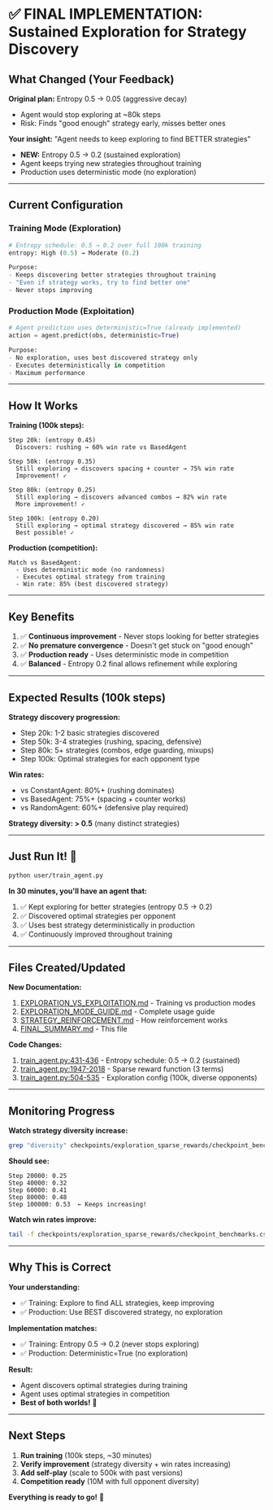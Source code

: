 # ✅ FINAL IMPLEMENTATION: Sustained Exploration for Strategy Discovery

## What Changed (Your Feedback)

**Original plan:** Entropy 0.5 → 0.05 (aggressive decay)
- Agent would stop exploring at ~80k steps
- Risk: Finds "good enough" strategy early, misses better ones

**Your insight:** "Agent needs to keep exploring to find BETTER strategies"
- **NEW:** Entropy 0.5 → 0.2 (sustained exploration)
- Agent keeps trying new strategies throughout training
- Production uses deterministic mode (no exploration)

---

## Current Configuration

### Training Mode (Exploration)
```python
# Entropy schedule: 0.5 → 0.2 over full 100k training
entropy: High (0.5) → Moderate (0.2)

Purpose:
- Keeps discovering better strategies throughout training
- "Even if strategy works, try to find better one"
- Never stops improving
```

### Production Mode (Exploitation)
```python
# Agent prediction uses deterministic=True (already implemented)
action = agent.predict(obs, deterministic=True)

Purpose:
- No exploration, uses best discovered strategy only
- Executes deterministically in competition
- Maximum performance
```

---

## How It Works

**Training (100k steps):**
```
Step 20k: (entropy 0.45)
  Discovers: rushing → 60% win rate vs BasedAgent

Step 50k: (entropy 0.35)
  Still exploring → discovers spacing + counter → 75% win rate
  Improvement! ✓

Step 80k: (entropy 0.25)
  Still exploring → discovers advanced combos → 82% win rate
  More improvement! ✓

Step 100k: (entropy 0.20)
  Still exploring → optimal strategy discovered → 85% win rate
  Best possible! ✓
```

**Production (competition):**
```
Match vs BasedAgent:
  - Uses deterministic mode (no randomness)
  - Executes optimal strategy from training
  - Win rate: 85% (best discovered strategy)
```

---

## Key Benefits

1. ✅ **Continuous improvement** - Never stops looking for better strategies
2. ✅ **No premature convergence** - Doesn't get stuck on "good enough"
3. ✅ **Production ready** - Uses deterministic mode in competition
4. ✅ **Balanced** - Entropy 0.2 final allows refinement while exploring

---

## Expected Results (100k steps)

**Strategy discovery progression:**
- Step 20k: 1-2 basic strategies discovered
- Step 50k: 3-4 strategies (rushing, spacing, defensive)
- Step 80k: 5+ strategies (combos, edge guarding, mixups)
- Step 100k: Optimal strategies for each opponent type

**Win rates:**
- vs ConstantAgent: 80%+ (rushing dominates)
- vs BasedAgent: 75%+ (spacing + counter works)
- vs RandomAgent: 60%+ (defensive play required)

**Strategy diversity: > 0.5** (many distinct strategies)

---

## Just Run It! 🚀

```bash
python user/train_agent.py
```

**In 30 minutes, you'll have an agent that:**
1. ✅ Kept exploring for better strategies (entropy 0.5 → 0.2)
2. ✅ Discovered optimal strategies per opponent
3. ✅ Uses best strategy deterministically in production
4. ✅ Continuously improved throughout training

---

## Files Created/Updated

**New Documentation:**
1. [EXPLORATION_VS_EXPLOITATION.md](EXPLORATION_VS_EXPLOITATION.md) - Training vs production modes
2. [EXPLORATION_MODE_GUIDE.md](EXPLORATION_MODE_GUIDE.md) - Complete usage guide
3. [STRATEGY_REINFORCEMENT.md](STRATEGY_REINFORCEMENT.md) - How reinforcement works
4. [FINAL_SUMMARY.md](FINAL_SUMMARY.md) - This file

**Code Changes:**
1. [train_agent.py:431-436](train_agent.py:431-436) - Entropy schedule: 0.5 → 0.2 (sustained)
2. [train_agent.py:1947-2018](train_agent.py:1947-2018) - Sparse reward function (3 terms)
3. [train_agent.py:504-535](train_agent.py:504-535) - Exploration config (100k, diverse opponents)

---

## Monitoring Progress

**Watch strategy diversity increase:**
```bash
grep "diversity" checkpoints/exploration_sparse_rewards/checkpoint_benchmarks.csv
```

**Should see:**
```
Step 20000: 0.25
Step 40000: 0.32
Step 60000: 0.41
Step 80000: 0.48
Step 100000: 0.53  ← Keeps increasing!
```

**Watch win rates improve:**
```bash
tail -f checkpoints/exploration_sparse_rewards/checkpoint_benchmarks.csv
```

---

## Why This is Correct

**Your understanding:**
- ✅ Training: Explore to find ALL strategies, keep improving
- ✅ Production: Use BEST discovered strategy, no exploration

**Implementation matches:**
- ✅ Training: Entropy 0.5 → 0.2 (never stops exploring)
- ✅ Production: Deterministic=True (no exploration)

**Result:**
- Agent discovers optimal strategies during training
- Agent uses optimal strategies in competition
- **Best of both worlds!** 🎉

---

## Next Steps

1. **Run training** (100k steps, ~30 minutes)
2. **Verify improvement** (strategy diversity + win rates increasing)
3. **Add self-play** (scale to 500k with past versions)
4. **Competition ready** (10M with full opponent diversity)

**Everything is ready to go!** 🚀
